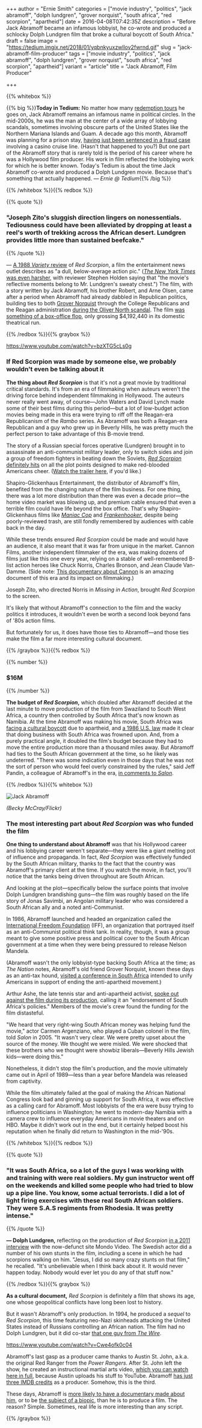 +++
author = "Ernie Smith"
categories = ["movie industry", "politics", "jack abramoff", "dolph lundgren", "grover norquist", "south africa", "red scorpion", "apartheid"]
date = 2016-04-08T07:42:35Z
description = "Before Jack Abramoff became an infamous lobbyist, he co-wrote and produced a schlocky Dolph Lundgren film that broke a cultural boycott of South Africa."
draft = false
image = "https://tedium.imgix.net/2018/01/yqbnkyuxzwllov2fwrnd.gif"
slug = "jack-abramoff-film-producer"
tags = ["movie industry", "politics", "jack abramoff", "dolph lundgren", "grover norquist", "south africa", "red scorpion", "apartheid"]
variant = "article"
title = "Jack Abramoff, Film Producer"

+++

{{% whitebox %}}

{{% big %}}**Today in Tedium:** No matter how many [redemption tours](http://www.nytimes.com/2011/11/13/us/jack-abramoff-making-a-multimedia-effort-at-redemption.html) he goes on, Jack Abramoff remains an infamous name in political circles. In the mid-2000s, he was the man at the center of a wide array of lobbying scandals, sometimes involving obscure parts of the United States like the Northern Mariana Islands and Guam. A decade ago this month, Abramoff was planning for a prison stay, [having just been sentenced in a fraud case](http://www.nytimes.com/2006/03/29/politics/29cnd-abramoff.html?_r=0) involving a casino cruise line. (Hasn't that happened to you?) But one part of the Abramoff story that is rarely told is the period of his career where he was a Hollywood film producer. His work in film reflected the lobbying work for which he is better known. Today's Tedium is about the time Jack Abramoff co-wrote and produced a Dolph Lundgren movie. Because that's something that actually happened. *— Ernie @ Tedium*{{% /big %}}

{{% /whitebox %}}{{% redbox %}}

{{% quote %}}
### "Joseph Zito's sluggish direction lingers on nonessentials. Tediousness could have been alleviated by dropping at least a reel's worth of trekking across the African desert. Lundgren provides little more than sustained beefcake."
{{% /quote %}}

— [A 1988 *Variety* review](http://variety.com/1988/film/reviews/red-scorpion-1200427877/) of *Red Scorpion*, a film the entertainment news outlet describes as "a dull, below-average action pic." ([*The New York Times* was even harsher](http://www.nytimes.com/movie/review?res=950DE4D7143EF932A15757C0A96F948260&partner=Rotten%2520Tomatoes), with reviewer Stephen Holden saying that "the movie's reflective moments belong to Mr. Lundgren's sweaty chest.") The film, with a story written by Jack Abramoff, his brother Robert, and Arne Olsen, came after a period when Abramoff had already dabbled in Republican politics, building ties to both [Grover Norquist](http://www.nytimes.com/2005/05/23/politics/link-to-lobbyist-brings-scrutiny-to-gop-figure.html) through the College Republicans and the Reagan administration [during the Oliver North scandal](http://rightweb.irc-online.org/citizens_for_america/). The film [was something of a box-office flop](http://www.boxofficemojo.com/movies/?id=redscorpion.htm), only grossing $4,192,440 in its domestic theatrical run.

{{% /redbox %}}{{% graybox %}}

https://www.youtube.com/watch?v=bzXTG5cLs0g

### If Red Scorpion was made by someone else, we probably wouldn't even be talking about it

**The thing about _Red Scorpion_** is that it's not a great movie by traditional critical standards. It's from an era of filmmaking when auteurs weren't the driving force behind independent filmmaking in Hollywood. The auteurs never really went away, of course—John Waters and David Lynch made some of their best films during this period—but a lot of low-budget action movies being made in this era were trying to riff off the Reagan-era Republicanism of the *Rambo* series. As Abramoff was both a Reagan-era Republican and a guy who grew up in Beverly Hills, he was pretty much the perfect person to take advantage of this B-movie trend.

The story of a Russian special forces operative (Lundgren) brought in to assassinate an anti-communist military leader, only to switch sides and join a group of freedom fighters in beating down the Soviets, [*Red Scorpion* definitely hits](http://amzn.to/1SDRmzf) on all the plot points designed to make red-blooded Americans cheer. ([Watch the trailer here](https://www.youtube.com/watch?v=bzXTG5cLs0g), if you'd like.)

Shapiro-Glickenhaus Entertainment, the distributor of Abramoff's film, benefited from the changing nature of the film business. For one thing, there was a lot more distribution than there was even a decade prior—the home video market was blowing up, and premium cable ensured that even a terrible film could have life beyond the box office. That's why Shapiro-Glickenhaus films like [*Maniac Cop*](https://www.youtube.com/watch?v=cW7KqfSToQU) and [*Frankenhooker*](https://www.youtube.com/watch?v=AcSN3PEvtQo), despite being poorly-reviewed trash, are still fondly remembered by audiences with cable back in the day.

While these trends ensured *Red Scorpion* could be made and would have an audience, it also meant that it was far from unique in the market. Cannon Films, another independent filmmaker of the era, was making dozens of films just like this one every year, relying on a stable of well-remembered B-list action heroes like Chuck Norris, Charles Bronson, and Jean Claude Van-Damme. (Side note: [This documentary about Cannon](http://amzn.to/1RSMruy) is an amazing document of this era and its impact on filmmaking.)

Joseph Zito, who directed Norris in *Missing in Action*, brought *Red Scorpion* to the screen.

It's likely that without Abramoff's connection to the film and the wacky politics it introduces, it wouldn't even be worth a second look beyond fans of '80s action films.

But fortunately for us, it does have those ties to Abramoff—and those ties make the film a far more interesting cultural document.

{{% /graybox %}}{{% redbox %}}

{{% number %}}
### $16M
{{% /number %}}

**The budget of *Red Scorpion*,** which doubled after Abramoff decided at the last minute to move production of the film from Swaziland to South West Africa, a country then controlled by South Africa that's now known as Namibia. At the time Abramoff was making his movie, South Africa was [facing a cultural boycott](http://www.un.org/en/events/mandeladay/apartheid.shtml) due to apartheid, and [a 1986 U.S. law](https://www.congress.gov/bill/99th-congress/house-bill/4868) made it clear that doing business with South Africa was frowned upon. And, from a purely practical angle, it doubled the film's budget because they had to move the entire production more than a thousand miles away. But Abramoff had ties to the South African government at the time, so he likely was undeterred. "There was some indication even in those days that he was not the sort of person who would feel overly constrained by the rules," said Jeff Pandin, a colleague of Abramoff's in the era, [in comments to *Salon*](http://www.salon.com/2005/08/17/abramoff_2/).

{{% /redbox %}}{{% whitebox %}}

![Jack Abramoff](https://tedium.imgix.net/2018/01/pgourijcfkqmq7n15qr0.jpg)

*(Becky McCray/Flickr)*

### The most interesting part about *Red Scorpion* was who funded the film

**One thing to understand about Abramoff** was that his Hollywood career and his lobbying career weren't separate—they were like a giant melting pot of influence and propaganda. In fact, *Red Scorpion* was effectively funded by the South African military, thanks to the fact that the country was Abramoff's primary client at the time. If you watch the movie, in fact, you'll notice that the tanks being driven throughout are South African.

And looking at the plot—specifically below the surface points that involve Dolph Lundgren brandishing guns—the film was roughly based on the life story of Jonas Savimbi, an Angolan military leader who was considered a South African ally and a noted anti-Communist.

In 1986, Abramoff launched and headed an organization called the [International Freedom Foundation](http://www.sourcewatch.org/index.php/International_Freedom_Foundation) (IFF), an organization that portrayed itself as an anti-Communist political think tank. In reality, though, it was a group meant to give some positive press and political cover to the South African government at a time when they were being pressured to release Nelson Mandela.

(Abramoff wasn't the only lobbyist-type backing South Africa at the time; as *The Nation* notes, Abramoff's old friend Grover Norquist, known these days as an anti-tax hound, [visited a conference in South Africa](http://www.thenation.com/article/meet-conservatives-who-campaigned-apartheid-south-africa/) intended to unify Americans in support of ending the anti-apartheid movement.)

Arthur Ashe, the late tennis star and anti-apartheid activist, [spoke out against the film during its production](http://www.nytimes.com/1988/01/09/movies/south-africa-helps-us-film-makers-in-namibia-with-troops-and-trucks.html), calling it an "endorsement of South Africa's policies." Members of the movie's crew found the funding for the film distasteful.

"We heard that very right-wing South African money was helping fund the movie," actor Carmen Argenziano, who played a Cuban colonel in the film, told *Salon* in 2005. "It wasn't very clear. We were pretty upset about the source of the money. We thought we were misled. We were shocked that these brothers who we thought were showbiz liberals—Beverly Hills Jewish kids—were doing this."

Nonetheless, it didn't stop the film's production, and the movie ultimately came out in April of 1989—less than a year before Mandela was released from captivity.

While the film ultimately failed at the goal of making the African National Congress look bad and ginning up support for South Africa, it *was* effective as a calling card for Abramoff. Most lobbyists of the era were busy trying to influence politicians in Washington; he went to modern-day Namibia with a camera crew to influence everyday Americans in movie theaters and on HBO. Maybe it didn't work out in the end, but it certainly helped boost his reputation when he finally did return to Washington in the mid-'90s.

{{% /whitebox %}}{{% redbox %}}

{{% quote %}}
### "It was South Africa, so a lot of the guys I was working with and training with were real soldiers. My gun instructor went off on the weekends and killed some people who had tried to blow up a pipe line. You know, some actual terrorists. I did a lot of light firing exercises with these real South African soldiers. They were S.A.S regiments from Rhodesia. It was pretty intense."
{{% /quote %}}

**— Dolph Lundgren,** reflecting on the production of *Red Scorpion* [in a 2011 interview](https://web.archive.org/web/20120709094156/http://www.mondo-video.com/dolph-lundgren-interview) with the now-defunct site Mondo Video. The Swedish actor did a number of his own stunts in the film, including a scene in which he had scorpions walking on him. "Jesus, I did so many crazy stunts on that film," he recalled. "It's unbelievable when I think back about it. It would never happen today. Nobody would ever let you do any of that stuff now."

{{% /redbox %}}{{% graybox %}}

**As a cultural document,** *Red Scorpion* is definitely a film that shows its age, one whose geopolitical conflicts have long been lost to history.

But it wasn't Abramoff's only production. In 1994, he produced a *sequel* to *Red Scorpion*, this time featuring neo-Nazi skinheads attacking the United States instead of Russians controlling an African nation. The film had no Dolph Lundgren, but it did co-star [that one guy from *The Wire*](http://www.imdb.com/name/nm0070115/).

https://www.youtube.com/watch?v=Cwe4ofk0c04

Abramoff's last gasp as a producer came thanks to Austin St. John, a.k.a. the original Red Ranger from the *Power Rangers*. After St. John left the show, he created an instructional martial arts video, [which you can watch here in full](https://www.youtube.com/watch?v=Cwe4ofk0c04), because Austin uploads his stuff to YouTube. Abramoff [has just three IMDB credits](http://www.imdb.com/name/nm0009106/?ref_=fn_al_nm_1) as a producer. Somehow, this is the third.

These days, Abramoff is [more likely to have a documentary made about him](http://amzn.to/1NcpzEk), or to be [the subject of a biopic](http://amzn.to/1SDQLO0), than he is to produce a film. The reason? Simple. Sometimes, real life is more interesting than any script.

{{% /graybox %}}